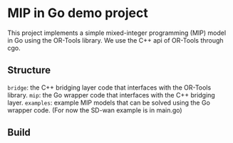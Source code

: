 # MIP in Go demo project

This project implements a simple mixed-integer programming (MIP) model in Go using the OR-Tools library.
We use the C++ api of OR-Tools through cgo.

## Structure
`bridge`: the C++ bridging layer code that interfaces with the OR-Tools library.
`mip`: the Go wrapper code that interfaces with the C++ bridging layer.
`examples`: example MIP models that can be solved using the Go wrapper code. (For now the SD-wan example is in main.go)

## Build
